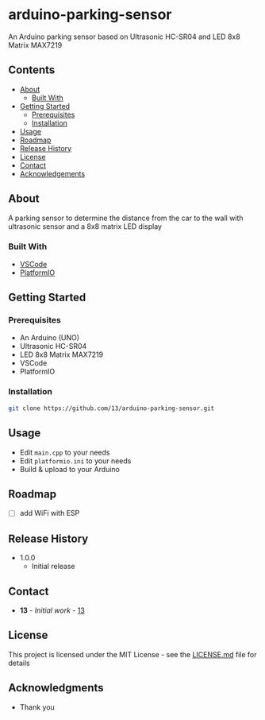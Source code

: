 # arduino-parking-sensor

An Arduino parking sensor based on Ultrasonic HC-SR04 and LED 8x8 Matrix MAX7219

## Contents

 * [About](#about)
   * [Built With](#built-with)
 * [Getting Started](#getting-started)
   * [Prerequisites](#prerequisites)
   * [Installation](#installation)
 * [Usage](#usage)
 * [Roadmap](#roadmap)
 * [Release History](#release-history)
 * [License](#license)
 * [Contact](#contact)
 * [Acknowledgements](#acknowledgements)

## About

A parking sensor to determine the distance from the car to the wall with ultrasonic sensor and a 8x8 matrix LED display

### Built With

* [VSCode](https://github.com/microsoft/vscode)
* [PlatformIO](https://platformio.org/)

## Getting Started

### Prerequisites

* An Arduino (UNO)
* Ultrasonic HC-SR04
* LED 8x8 Matrix MAX7219
* VSCode
* PlatformIO

### Installation

```sh
git clone https://github.com/13/arduino-parking-sensor.git
```

## Usage

* Edit `main.cpp` to your needs
* Edit `platformio.ini` to your needs
* Build & upload to your Arduino

## Roadmap

- [ ] add WiFi with ESP

## Release History

* 1.0.0
    * Initial release

## Contact

* **13** - *Initial work* - [13](https://github.com/13)

## License

This project is licensed under the MIT License - see the [LICENSE.md](LICENSE.md) file for details

## Acknowledgments

* Thank you
